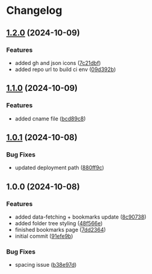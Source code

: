 # Changelog

## [1.2.0](https://github.com/nico-i/links.nico.ismaili.de/compare/v1.1.0...v1.2.0) (2024-10-09)


### Features

* added gh and json icons ([7c21dbf](https://github.com/nico-i/links.nico.ismaili.de/commit/7c21dbf7dff0cb0f3cf3add6b76578b7e37f5dea))
* added repo url to build ci env ([09d392b](https://github.com/nico-i/links.nico.ismaili.de/commit/09d392b5e684c0f647b24743fc3904e2a9cb0afc))

## [1.1.0](https://github.com/nico-i/bmarks.nico.ismaili.de/compare/v1.0.1...v1.1.0) (2024-10-09)


### Features

* added cname file ([bcd89c8](https://github.com/nico-i/bmarks.nico.ismaili.de/commit/bcd89c8b626b54c5a35dcb47ce96a6f3ee8ddcd7))

## [1.0.1](https://github.com/nico-i/bmarks.nico.ismaili.de/compare/v1.0.0...v1.0.1) (2024-10-08)


### Bug Fixes

* updated deployment path ([880ff9c](https://github.com/nico-i/bmarks.nico.ismaili.de/commit/880ff9c4887d3c0a1005037020f4849bc962162d))

## 1.0.0 (2024-10-08)


### Features

* added data-fetching + bookmarks update ([8c90738](https://github.com/nico-i/bmarks.nico.ismaili.de/commit/8c90738146c3c22c9acc3bba4536b7687e1652be))
* added folder tree styling ([48f566e](https://github.com/nico-i/bmarks.nico.ismaili.de/commit/48f566ef836551aed9b6ba4824ceb5be7987c48d))
* finished bookmarks page ([7dd2364](https://github.com/nico-i/bmarks.nico.ismaili.de/commit/7dd2364cebba93c5b5d59edac86b72ec8628c55d))
* initial commit ([91efe9b](https://github.com/nico-i/bmarks.nico.ismaili.de/commit/91efe9bdc980ed54358764bf800a029ac5e035e6))


### Bug Fixes

* spacing issue ([b38e97d](https://github.com/nico-i/bmarks.nico.ismaili.de/commit/b38e97d631826f77624e04b1a64d686459b5117e))
